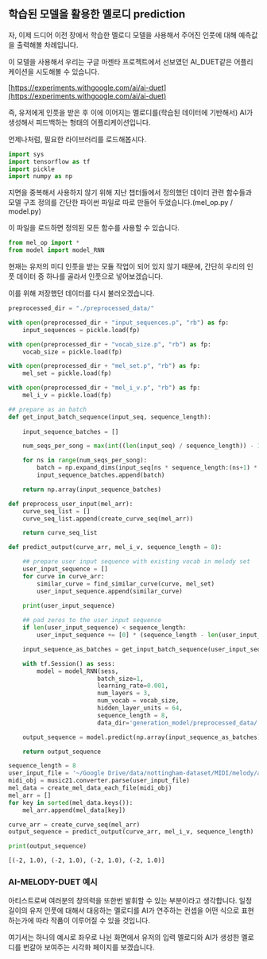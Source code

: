 
## 학습된 모델을 활용한 멜로디 prediction

자, 이제 드디어 이전 장에서 학습한 멜로디 모델을 사용해서 주어진 인풋에 대해 예측값을 출력해볼 차례입니다.

이 모델을 사용해서 우리는 구글 마젠타 프로젝트에서 선보였던 AI_DUET같은 어플리케이션을 시도해볼 수 있습니다.

[https://experiments.withgoogle.com/ai/ai-duet](https://experiments.withgoogle.com/ai/ai-duet)

즉, 유저에게 인풋을 받은 후 이에 이어지는 멜로디를(학습된 데이터에 기반해서) AI가 생성해서 피드백하는 형태의 어플리케이션입니다.

언제나처럼, 필요한 라이브러리를 로드해봅시다.



```python
import sys
import tensorflow as tf
import pickle
import numpy as np
```

지면을 중복해서 사용하지 않기 위해 지난 챕터들에서 정의했던 데이터 관련 함수들과 모델 구조 정의를 간단한 파이썬 파일로 따로 만들어 두었습니다.(mel_op.py / model.py)

이 파일을 로드하면 정의된 모든 함수를 사용할 수 있습니다.


```python
from mel_op import *
from model import model_RNN
```

현재는 유저의 미디 인풋을 받는 모듈 작업이 되어 있지 않기 때문에, 간단히 우리의 인풋 데이터 중 하나를 골라서 인풋으로 넣어보겠습니다.

이를 위해 저장했던 데이터를 다시 불러오겠습니다.


```python
preprocessed_dir = "./preprocessed_data/"

with open(preprocessed_dir + "input_sequences.p", "rb") as fp:   
    input_sequences = pickle.load(fp)

with open(preprocessed_dir + "vocab_size.p", "rb") as fp:   
    vocab_size = pickle.load(fp)

with open(preprocessed_dir + "mel_set.p", "rb") as fp:   
    mel_set = pickle.load(fp)

with open(preprocessed_dir + "mel_i_v.p", "rb") as fp:   
    mel_i_v = pickle.load(fp)
```


```python
## prepare as an batch
def get_input_batch_sequence(input_seq, sequence_length):
    
    input_sequence_batches = []

    num_seqs_per_song = max(int((len(input_seq) / sequence_length)) - 1, 0)

    for ns in range(num_seqs_per_song):
        batch = np.expand_dims(input_seq[ns * sequence_length:(ns+1) * sequence_length], axis=0)
        input_sequence_batches.append(batch)

    return np.array(input_sequence_batches)

def preprocess_user_input(mel_arr):
    curve_seq_list = []
    curve_seq_list.append(create_curve_seq(mel_arr))

    return curve_seq_list

def predict_output(curve_arr, mel_i_v, sequence_length = 8):

    ## prepare user input sequence with existing vocab in melody set
    user_input_sequence = []
    for curve in curve_arr:
        similar_curve = find_similar_curve(curve, mel_set)
        user_input_sequence.append(similar_curve)

    print(user_input_sequence)
    
    ## pad zeros to the user input sequence
    if len(user_input_sequence) < sequence_length:
        user_input_sequence += [0] * (sequence_length - len(user_input_sequence))

    input_sequence_as_batches = get_input_batch_sequence(user_input_sequence, sequence_length)

    with tf.Session() as sess:
        model = model_RNN(sess, 
                         batch_size=1, 
                         learning_rate=0.001,
                         num_layers = 3,
                         num_vocab = vocab_size,
                         hidden_layer_units = 64,
                         sequence_length = 8,
                         data_dir='generation_model/preprocessed_data/')

    output_sequence = model.predict(np.array(input_sequence_as_batches), mel_i_v)

    return output_sequence
```


```python
sequence_length = 8
user_input_file = '~/Google Drive/data/nottingham-dataset/MIDI/melody/ashover1.mid'
midi_obj = music21.converter.parse(user_input_file)
mel_data = create_mel_data_each_file(midi_obj)
mel_arr = []
for key in sorted(mel_data.keys()):
    mel_arr.append(mel_data[key])

curve_arr = create_curve_seq(mel_arr)
output_sequence = predict_output(curve_arr, mel_i_v, sequence_length)
```


```python
print(output_sequence)
```

    [(-2, 1.0), (-2, 1.0), (-2, 1.0), (-2, 1.0)]




### AI-MELODY-DUET 예시

아티스트로써 여러분의 창의력을 또한번 발휘할 수 있는 부분이라고 생각합니다. 일정 길이의 유저 인풋에 대해서 대응하는 멜로디를 AI가 연주하는 컨셉을 어떤 식으로 표현하는가에 따라 작품이 이루어질 수 있을 것입니다.

여기서는 하나의 예시로 좌우로 나뉜 화면에서 유저의 입력 멜로디와 AI가 생성한 멜로디를 번갈아 보여주는 시각화 페이지를 보겠습니다.

